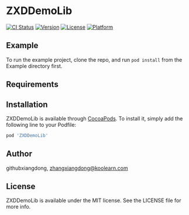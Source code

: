 # ZXDDemoLib

[![CI Status](https://img.shields.io/travis/githubxiangdong/ZXDDemoLib.svg?style=flat)](https://travis-ci.org/githubxiangdong/ZXDDemoLib)
[![Version](https://img.shields.io/cocoapods/v/ZXDDemoLib.svg?style=flat)](https://cocoapods.org/pods/ZXDDemoLib)
[![License](https://img.shields.io/cocoapods/l/ZXDDemoLib.svg?style=flat)](https://cocoapods.org/pods/ZXDDemoLib)
[![Platform](https://img.shields.io/cocoapods/p/ZXDDemoLib.svg?style=flat)](https://cocoapods.org/pods/ZXDDemoLib)

## Example

To run the example project, clone the repo, and run `pod install` from the Example directory first.

## Requirements

## Installation

ZXDDemoLib is available through [CocoaPods](https://cocoapods.org). To install
it, simply add the following line to your Podfile:

```ruby
pod 'ZXDDemoLib'
```

## Author

githubxiangdong, zhangxiangdong@koolearn.com

## License

ZXDDemoLib is available under the MIT license. See the LICENSE file for more info.
